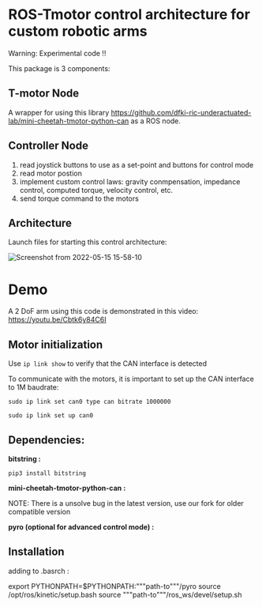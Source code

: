 # ROS-Tmotor control architecture for custom robotic arms

Warning: Experimental code !!

This package is 3 components:

## T-motor Node
A wrapper for using this library https://github.com/dfki-ric-underactuated-lab/mini-cheetah-tmotor-python-can as a ROS node.

## Controller Node 
1) read joystick buttons to use as a set-point and buttons for control mode
2) read motor postion 
3) implement custom control laws: gravity conmpensation, impedance control, computed torque, velocity control, etc.
4) send torque command to the motors

## Architecture
Launch files for starting this control architecture:

![Screenshot from 2022-05-15 15-58-10](https://user-images.githubusercontent.com/16725496/168492122-c4571cdc-57b0-472a-a6d9-657b00b193ee.png)

# Demo

A 2 DoF arm using this code is demonstrated in this video:
https://youtu.be/Cbtk6y84C6I



## Motor initialization

Use `ip link show` to verify that the CAN interface is detected

To communicate with the motors, it is important to set up the CAN interface to 1M baudrate:

	sudo ip link set can0 type can bitrate 1000000

	sudo ip link set up can0

## Dependencies:

**bitstring :**

	pip3 install bitstring

**mini-cheetah-tmotor-python-can :**
  
  NOTE: There is a unsolve bug in the latest version, use our fork for older compatible version
  
**pyro (optional for advanced control mode) :**
  
  
## Installation

adding to .basrch :

export PYTHONPATH=$PYTHONPATH:"""path-to"""/pyro
source /opt/ros/kinetic/setup.bash
source """path-to"""/ros_ws/devel/setup.sh
